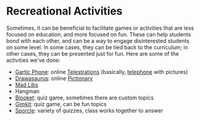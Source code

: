# Recreational Activities
Sometimes, it can be beneficial to facilitate games or activities that are less focused on education, and more focused on fun. These can help students bond with each other, and can be a way to engage disinterested students on some level. In some cases, they can be tied back to the curriculum; in other cases, they can be presented just for fun. Here are some of the activities we've done:

- [Gartic Phone](https://garticphone.com/): online [Telestrations](https://en.wikipedia.org/wiki/Telestrations) (basically, [telephone](https://www.wikihow.com/Play-the-Telephone-Game) with pictures)
- [Drawasaurus](https://www.drawasaurus.org/): online [Pictionary](https://en.wikipedia.org/wiki/Pictionary)
- [Mad Libs](http://www.redkid.net/madlibs/)
- Hangman
- [Blooket](https://www.blooket.com/): quiz game, sometimes there are custom topics
- [Gimkit](https://www.gimkit.com/search/fun): quiz game, can be fun topics
- [Sporcle](https://www.sporcle.com/): variety of quizzes, class works together to answer
